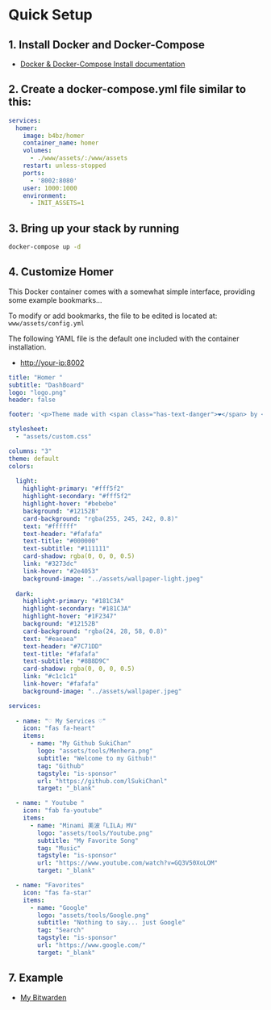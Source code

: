 # Quick Setup

## 1. Install Docker and Docker-Compose

- [Docker & Docker-Compose Install documentation](https://github.com/lSukiChanl/docker/tree/main/docker-installation "Docker && Docker-Compose Install documentation")

## 2. Create a docker-compose.yml file similar to this:

```yaml
services:
  homer:
    image: b4bz/homer
    container_name: homer
    volumes:
      - ./www/assets/:/www/assets
    restart: unless-stopped
    ports:
      - '8002:8080'
    user: 1000:1000
    environment:
      - INIT_ASSETS=1
```

## 3. Bring up your stack by running

```bash
docker-compose up -d
```

## 4. Customize Homer

This Docker container comes with a somewhat simple interface, providing some example bookmarks...

To modify or add bookmarks, the file to be edited is located at: `www/assets/config.yml`

The following YAML file is the default one included with the container installation.

- [http://your-ip:8002](http://your-ip:8002 "http://your-ip:8002")

```yaml
title: "Homer "
subtitle: "DashBoard"
logo: "logo.png"
header: false

footer: '<p>Theme made with <span class="has-text-danger">❤</span> by <a href="https://github.com/lSukiChanl">SukiChan</a></p>'

stylesheet:
  - "assets/custom.css"

columns: "3"
theme: default
colors:
  
  light:
    highlight-primary: "#fff5f2"
    highlight-secondary: "#fff5f2"
    highlight-hover: "#bebebe"
    background: "#12152B"
    card-background: "rgba(255, 245, 242, 0.8)"
    text: "#ffffff"
    text-header: "#fafafa"
    text-title: "#000000"
    text-subtitle: "#111111"
    card-shadow: rgba(0, 0, 0, 0.5)
    link: "#3273dc"
    link-hover: "#2e4053"
    background-image: "../assets/wallpaper-light.jpeg"
  
  dark:
    highlight-primary: "#181C3A"
    highlight-secondary: "#181C3A"
    highlight-hover: "#1F2347"
    background: "#12152B"
    card-background: "rgba(24, 28, 58, 0.8)"
    text: "#eaeaea"
    text-header: "#7C71DD"
    text-title: "#fafafa"
    text-subtitle: "#8B8D9C"
    card-shadow: rgba(0, 0, 0, 0.5)
    link: "#c1c1c1"
    link-hover: "#fafafa"
    background-image: "../assets/wallpaper.jpeg"

services:
  
  - name: "♡ My Services ♡"
    icon: "fas fa-heart"
    items:
      - name: "My Github SukiChan"
        logo: "assets/tools/Menhera.png"
        subtitle: "Welcome to my Github!"
        tag: "Github"
        tagstyle: "is-sponsor"
        url: "https://github.com/lSukiChanl"
        target: "_blank"

  - name: " Youtube "
    icon: "fab fa-youtube"
    items:
      - name: "Minami 美波「LILA」MV"
        logo: "assets/tools/Youtube.png"
        subtitle: "My Favorite Song"
        tag: "Music"
        tagstyle: "is-sponsor"
        url: "https://www.youtube.com/watch?v=GQ3V50XoLOM"
        target: "_blank"

  - name: "Favorites"
    icon: "fas fa-star"
    items:
      - name: "Google"
        logo: "assets/tools/Google.png"
        subtitle: "Nothing to say... just Google"
        tag: "Search"
        tagstyle: "is-sponsor"
        url: "https://www.google.com/"
        target: "_blank"
```

## 7. Example

- [My Bitwarden](https://bitwarden.ichimonogatari.com "Bitwarden")